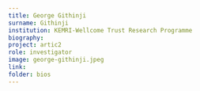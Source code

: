 ```yaml
---
title: George Githinji
surname: Githinji
institution: KEMRI-Wellcome Trust Research Programme
biography:
project: artic2
role: investigator
image: george-githinji.jpeg
link: 
folder: bios
---
```

